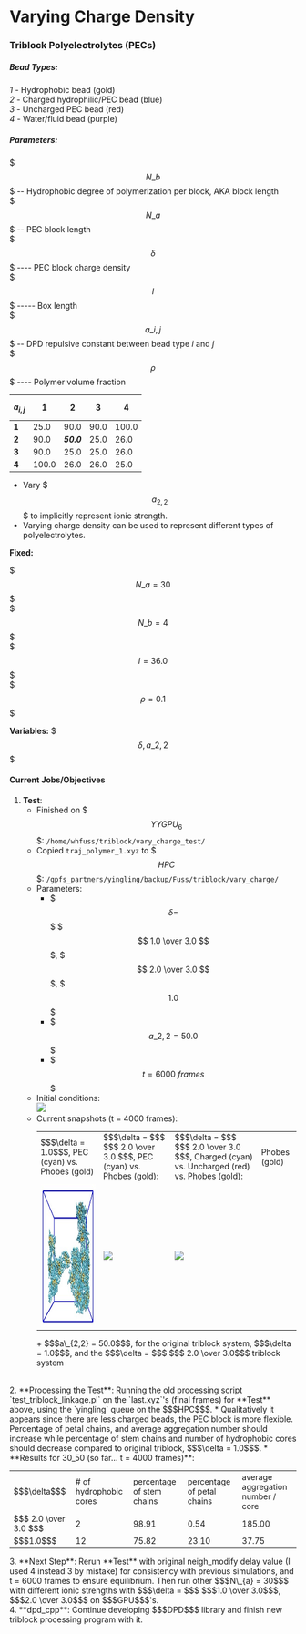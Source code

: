 # Varying Charge Density  
### Triblock Polyelectrolytes (PECs) 
##### Bead Types:   
_1_ - Hydrophobic bead (gold)    
_2_ - Charged hydrophilic/PEC bead (blue)    
_3_ - Uncharged PEC bead (red)  
_4_ - Water/fluid bead (purple)  
##### Parameters:
$$$N\_{b}$$$ -- Hydrophobic degree of polymerization per block, AKA block length   
$$$N\_{a}$$$ -- PEC block length   
$$$\delta$$$ ---- PEC block charge density  
$$$l$$$ ----- Box length  
$$$a\_{i,j}$$$ -- DPD repulsive constant between bead type _i_ and _j_  
$$$\rho$$$ ---- Polymer volume fraction

$$a_{i,j}$$  | **1** | **2** | **3** | **4**
--- | --- | --- | --- | ---
 **1** | 25.0 | 90.0 | 90.0 | 100.0
 **2** | 90.0 | **_50.0_** | 25.0 | 26.0
 **3** | 90.0 | 25.0 | 25.0 | 26.0
 **4** | 100.0 | 26.0 | 26.0 | 25.0   

* Vary $$$a_{2,2}$$$ to implicitly represent ionic strength.  
* Varying charge density can be used to represent different types of polyelectrolytes.   

**Fixed:**     

$$$N\_{a} = 30$$$  
$$$N\_{b} = 4$$$   
$$$l = 36.0$$$  
$$$\rho = 0.1$$$    
	
**Variables:** $$$\delta, a\_{2,2}$$$


#### Current Jobs/Objectives
1. **Test**: 
	* Finished on $$$YYGPU_{6}$$$: `/home/whfuss/triblock/vary_charge_test/`  
	* Copied `traj_polymer_1.xyz` to $$$HPC$$$: `/gpfs_partners/yingling/backup/Fuss/triblock/vary_charge/`
	* Parameters:
		+ $$$\delta = $$$ $$$ 1.0 \over 3.0 $$$, $$$ 2.0 \over 3.0 $$$, $$$ 1.0 $$$ 
		+ $$$a\_{2,2} = 50.0$$$  
		+ $$$t = 6000\ frames$$$
	* Initial conditions:   
		<img src="init.jp2" height=250 >  
	* Current snapshots (t = 4000 frames):
		<div>
			<table>
				<tr> 
					<td>$$$\delta = 1.0$$$, PEC (cyan) vs. Phobes (gold)</td>
			 		<td>$$$\delta = $$$ $$$ 2.0 \over 3.0 $$$, PEC (cyan) vs. Phobes (gold):</td> 
			 		<td>$$$\delta = $$$ $$$ 2.0 \over 3.0 $$$, Charged (cyan) vs. Uncharged (red) vs. Phobes (gold):</td>
			 		<td> Phobes (gold) </td> 
			 	</tr>
				<tr> 
					<td><img src="30_50.jpg" height=250</td>
			 		<td><img src="final.jp2" height=250></td> 
			 		<td><img src="final_with_uncharged.jp2" height=250></td>
			 		<td> </td>
			 	</tr>
			</table>
		</div>    
		+ $$$a\_{2,2} = 50.0$$$, for the original triblock system, $$$\delta = 1.0$$$, and the $$$\delta = $$$ $$$ 2.0 \over 3.0$$$ triblock system  
<br>
2. **Processing the Test**: Running the old processing script `test_triblock_linkage.pl` on the `last.xyz`'s (final frames) for **Test** above, using the `yingling` queue on the $$$HPC$$$.  
	* Qualitatively it appears since there are less charged beads, the PEC block is more flexible. Percentage of petal chains, and average aggregation number should increase while percentage of stem chains and number of hydrophobic cores should decrease compared to original triblock, $$$\delta = 1.0$$$.  
	* **Results for 30_50 (so far... t = 4000 frames)**:
	<div>
		<table>
			<tr>
				<td> $$$\delta$$$ </td>
				<td> # of hydrophobic cores </td>
				<td> percentage of stem chains </td>
				<td> percentage of petal chains </td>
				<td> average aggregation number / core </td>
			</tr>
			<tr>
				<td>$$$ 2.0 \over 3.0 $$$</td>
				<td> 2 </td>
				<td> 98.91 </td>
				<td> 0.54 </td>
				<td> 185.00 </td>
			</tr>
			<tr>
				<td> $$$1.0$$$ </td>
				<td> 12 </td>
				<td> 75.82 </td>
				<td> 23.10 </td>
				<td> 37.75 </td>
			</tr>
		</table>
	</div>     
3. **Next Step**: Rerun **Test** with original neigh_modify delay value (I used 4 instead 3 by mistake) for consistency with previous simulations, and t = 6000 frames to ensure equilibrium. Then run other $$$N\_{a} = 30$$$ with different ionic strengths with $$$\delta = $$$ $$$1.0 \over 3.0$$$, $$$2.0 \over 3.0$$$ on $$$GPU$$$'s.  
<br>
4. **dpd_cpp**: Continue developing $$$DPD$$$ library and finish new triblock processing program with it. 
 


			